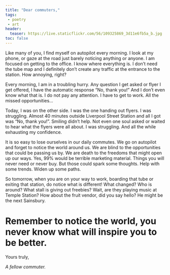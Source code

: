 ```yaml
---
title: "Dear commuters,"
tags:
 - poetry
 - art
header:
  teaser: https://live.staticflickr.com/56/109325869_3d11e6fb5a_b.jpg
toc: false
---  
```

Like many of you, I find myself on autopilot every morning. I look at my phone, or gaze at the road just barely noticing anything or anyone. I am focused on getting to the office. I know where everything is. I don’t need the tube map and I definitely don’t create any traffic at the entrance to the station. How annoying, right?

Every morning, I am in a troubling hurry. Any question I get asked or flyer I get offered, I have the automatic response “No, thank you!” And I don’t even know what that is. I do not pay any attention. I have to get to work. All the missed opportunities…

Today, I was on the other side. I was the one handing out flyers. I was struggling. Almost 40 minutes outside Liverpool Street Station and all I got was “No, thank you!”. Smiling didn’t help. Not even one soul asked or waited to hear what the flyers were all about. I was struggling. And all the while exhausting my confidence.

<images>

It is so easy to lose ourselves in our daily commutes. We go on autopilot and forget to notice the world around us. We are blind to the opportunities that could be passing us by. We are death to the freedoms that might open up our ways. Yes, 99% would be terrible marketing material. Things you will never need or never buy. But those could spark some thoughts. Help with some trends. Widen up some paths.

So tomorrow, when you are on your way to work, boarding that tube or exiting that station, do notice what is different! What changed? Who is around? What stall is giving out freebies? Wait, are they playing music at Temple Station? How about the fruit vendor, did you say hello? He might be the next Sainsbury.

# Remember to notice the world, you never know what will inspire you to be better.

Yours truly,

*A fellow commuter.*
